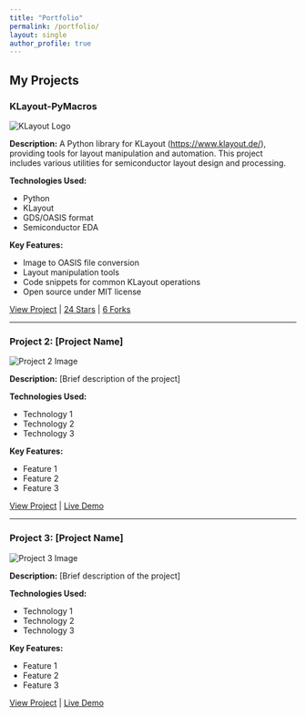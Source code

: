 ```yaml
---
title: "Portfolio"
permalink: /portfolio/
layout: single
author_profile: true
---
```


## My Projects

### KLayout-PyMacros
![KLayout Logo](/assets/images/klayout-logo.png)

**Description:** A Python library for KLayout (https://www.klayout.de/), providing tools for layout manipulation and automation. This project includes various utilities for semiconductor layout design and processing.

**Technologies Used:**
- Python
- KLayout
- GDS/OASIS format
- Semiconductor EDA

**Key Features:**
- Image to OASIS file conversion
- Layout manipulation tools
- Code snippets for common KLayout operations
- Open source under MIT license

[View Project](https://github.com/zwh42/KLayout-PyMacros) | [24 Stars](https://github.com/zwh42/KLayout-PyMacros/stargazers) | [6 Forks](https://github.com/zwh42/KLayout-PyMacros/network/members)

---

### Project 2: [Project Name]
![Project 2 Image](/assets/images/project2.jpg)

**Description:** [Brief description of the project]

**Technologies Used:**
- Technology 1
- Technology 2
- Technology 3

**Key Features:**
- Feature 1
- Feature 2
- Feature 3

[View Project](https://github.com/yourusername/project2) | [Live Demo](https://project2-demo.com)

---

### Project 3: [Project Name]
![Project 3 Image](/assets/images/project3.jpg)

**Description:** [Brief description of the project]

**Technologies Used:**
- Technology 1
- Technology 2
- Technology 3

**Key Features:**
- Feature 1
- Feature 2
- Feature 3

[View Project](https://github.com/yourusername/project3) | [Live Demo](https://project3-demo.com) 